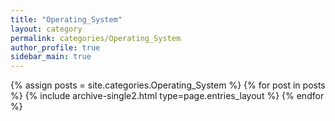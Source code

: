 ```yaml
---
title: "Operating_System"
layout: category
permalink: categories/Operating_System
author_profile: true
sidebar_main: true
---
```


{% assign posts = site.categories.Operating_System %}
{% for post in posts %} {% include archive-single2.html type=page.entries_layout %} {% endfor %}